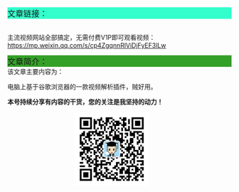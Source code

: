 <div style="background-color:#33ffcc;font-size:18px">文章链接：</div>

<br/>主流视频网站全部搞定，无需付费V1P即可观看视频：<a href="https://mp.weixin.qq.com/s/cp4ZgqnnRlViDjFyEF3lLw" target="_blank" >https://mp.weixin.qq.com/s/cp4ZgqnnRlViDjFyEF3lLw</a>



<div style="background-color:RGB(52,160,40);font-size:18px">文章简介：</div>
该文章主要内容为：

电脑上基于谷歌浏览器的一款视频解析插件，贼好用。

**本号持续分享有内容的干货，您的关注是我坚持的动力！**

<img src="./_assets/clip_image002.jpg" style="width:33%;margin-left:30%" />